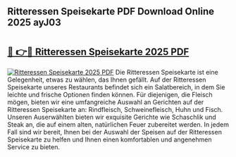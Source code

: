## Ritteressen Speisekarte PDF Download Online 2025 ayJ03

# <h2><a href="http://gce23a.nevu.top/?p=Ritteressen+Speisekarte">🔗 👉🔴 Ritteressen Speisekarte 2025 PDF</a></h2>

[![Ritteressen Speisekarte 2025 PDF](https://i.imgur.com/dBaPXMq.png)](http://gce23a.nevu.top/?p=Ritteressen+Speisekarte)
Die Ritteressen Speisekarte ist eine Gelegenheit, etwas zu wählen, das Ihnen gefällt. Auf der Ritteressen Speisekarte unseres Restaurants befindet sich ein Salatbereich, in dem Sie leichte und frische Optionen finden können. Für diejenigen, die Fleisch mögen, bieten wir eine umfangreiche Auswahl an Gerichten auf der Ritteressen Speisekarte an: Rindfleisch, Schweinefleisch, Huhn und Fisch. Unseren Auserwählten bieten wir exquisite Gerichte wie Schaschlik und Steak an, die auf einem alten, natürlichen Feuer zubereitet werden. In jedem Fall sind wir bereit, Ihnen bei der Auswahl der Speisen auf der Ritteressen Speisekarte zu helfen und Ihnen einen komfortablen und angenehmen Service zu bieten.
